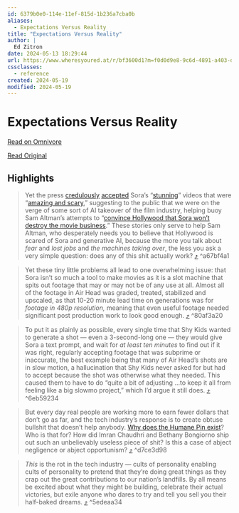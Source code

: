 ```yaml
---
id: 6379b0e0-114e-11ef-815d-1b236a7cba0b
aliases:
  - Expectations Versus Reality
title: "Expectations Versus Reality"
author: |
  Ed Zitron
date: 2024-05-13 18:29:44
url: https://www.wheresyoured.at/r/bf3600d1?m=f0d0d9e8-9c6d-4891-a403-ddb4298b33df
cssclasses:
  - reference
created: 2024-05-19
modified: 2024-05-19
---
```


# Expectations Versus Reality

[Read on Omnivore](https://omnivore.app/me/expectations-versus-reality-18f7300d026)

[Read Original](https://www.wheresyoured.at/r/bf3600d1?m=f0d0d9e8-9c6d-4891-a403-ddb4298b33df)

## Highlights

> Yet the press [credulously](https://www.wheresyoured.at/r/b61ada6d?m=f0d0d9e8-9c6d-4891-a403-ddb4298b33df) [accepted](https://www.wheresyoured.at/r/a0bf0941?m=f0d0d9e8-9c6d-4891-a403-ddb4298b33df) Sora’s “[stunning](https://www.wheresyoured.at/r/5beb7869?m=f0d0d9e8-9c6d-4891-a403-ddb4298b33df)” videos that were “[amazing and scary](https://www.wheresyoured.at/r/fab744c2?m=f0d0d9e8-9c6d-4891-a403-ddb4298b33df),” suggesting to the public that we were on the verge of some sort of AI takeover of the film industry, helping buoy Sam Altman’s attempts to “[convince Hollywood that Sora won’t destroy the movie business](https://www.wheresyoured.at/r/d4ac7369?m=f0d0d9e8-9c6d-4891-a403-ddb4298b33df).” These stories only serve to help Sam Altman, who desperately needs you to believe that Hollywood is scared of Sora and generative AI, because the more you talk about _fear_ and _lost jobs_ and _the machines taking over_, the less you ask a very simple question: does any of this shit actually work? [⤴️](https://omnivore.app/me/expectations-versus-reality-18f7300d026#a67bf4a1-10b6-48f2-85c5-a71eadd27efc)  ^a67bf4a1

> Yet these tiny little problems all lead to one overwhelming issue: that Sora isn’t so much a tool to make movies as it is a slot machine that spits out footage that may or may not be of any use at all. Almost all of the footage in Air Head was graded, treated, stabilized and upscaled, as that 10-20 minute lead time on generations was for _footage in 480p resolution,_ meaning that even useful footage needed significant post production work to look good enough. [⤴️](https://omnivore.app/me/expectations-versus-reality-18f7300d026#80af3a20-0711-4670-8dbe-f91502fbe114)  ^80af3a20

> To put it as plainly as possible, every single time that Shy Kids wanted to generate a shot — even a 3-second-long one — they would give Sora a text prompt, and wait for _at least ten minutes_ to find out if it was right, regularly accepting footage that was subprime or inaccurate, the best example being that many of Air Head’s shots are in slow motion, a hallucination that Shy Kids never asked for but had to accept because the shot was otherwise what they needed. This caused them to have to do “quite a bit of adjusting ...to keep it all from feeling like a big slowmo project,” which I’d argue it still does. [⤴️](https://omnivore.app/me/expectations-versus-reality-18f7300d026#6eb59234-9283-4beb-a700-f24c5063626e)  ^6eb59234

> But every day real people are working more to earn fewer dollars that don’t go as far, and the tech industry’s response is to create obtuse bullshit that doesn’t help anybody. [Why does the Humane Pin exist](https://www.wheresyoured.at/r/f0f4f7c7?m=f0d0d9e8-9c6d-4891-a403-ddb4298b33df)? Who is that for? How did Imran Chaudhri and Bethany Bongiorno ship out such an unbelievably useless piece of shit? Is this a case of abject negligence or abject opportunism? [⤴️](https://omnivore.app/me/expectations-versus-reality-18f7300d026#d7ce3d98-f67c-4800-94b6-2e3200751e20)  ^d7ce3d98

> _This_ is the rot in the tech industry — cults of personality enabling cults of personality to pretend that they’re doing great things as they crap out the great contributions to our nation’s landfills. By all means be excited about what they might be building, celebrate their actual victories, but exile anyone who dares to try and tell you sell you their half-baked dreams. [⤴️](https://omnivore.app/me/expectations-versus-reality-18f7300d026#5edeaa34-072c-42ed-ac47-5073a36618b0)  ^5edeaa34

